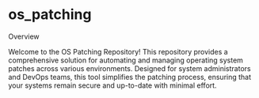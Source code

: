 # os_patching

Overview

Welcome to the OS Patching Repository! This repository provides a comprehensive solution for automating and managing operating system patches across various environments. Designed for system administrators and DevOps teams, this tool simplifies the patching process, ensuring that your systems remain secure and up-to-date with minimal effort.
